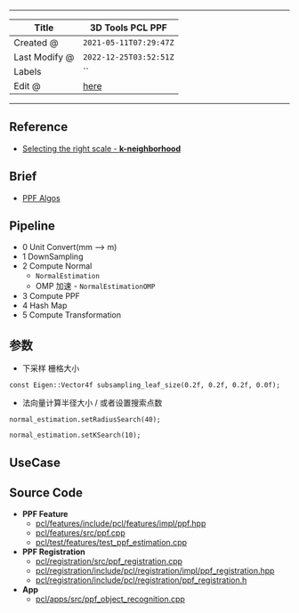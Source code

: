 -----

| Title         | 3D Tools PCL PPF                                     |
| ------------- | ---------------------------------------------------- |
| Created @     | `2021-05-11T07:29:47Z`                               |
| Last Modify @ | `2022-12-25T03:52:51Z`                               |
| Labels        | \`\`                                                 |
| Edit @        | [here](https://github.com/junxnone/aiwiki/issues/83) |

-----

## Reference

  - [Selecting the right scale - **k-neighborhood**
    ](https://pcl.readthedocs.io/projects/tutorials/en/latest/normal_estimation.html#selecting-the-right-scale)

## Brief

  - [PPF Algos](/3D_Algos_PPF)

## Pipeline

  - 0 Unit Convert(mm --\> m)
  - 1 DownSampling
  - 2 Compute Normal
      - `NormalEstimation`
      - OMP 加速 - `NormalEstimationOMP`
  - 3 Compute PPF
  - 4 Hash Map
  - 5 Compute Transformation

## 参数

  - 下采样 栅格大小

<!-- end list -->

    const Eigen::Vector4f subsampling_leaf_size(0.2f, 0.2f, 0.2f, 0.0f);

  - 法向量计算半径大小 / 或者设置搜索点数

<!-- end list -->

    normal_estimation.setRadiusSearch(40);

    normal_estimation.setKSearch(10);

## UseCase

## Source Code

  - **PPF Feature**
      - [pcl/features/include/pcl/features/impl/ppf.hpp](https://github.com/PointCloudLibrary/pcl/blob/master/features/include/pcl/features/impl/ppf.hpp)
      - [pcl/features/src/ppf.cpp](https://github.com/PointCloudLibrary/pcl/blob/master/features/src/ppf.cpp)
      - [pcl/test/features/test\_ppf\_estimation.cpp](https://github.com/PointCloudLibrary/pcl/blob/master/test/features/test_ppf_estimation.cpp)
  - **PPF Registration**
      - [pcl/registration/src/ppf\_registration.cpp](https://github.com/PointCloudLibrary/pcl/blob/master/registration/src/ppf_registration.cpp)
      - [pcl/registration/include/pcl/registration/impl/ppf\_registration.hpp](https://github.com/PointCloudLibrary/pcl/blob/master/registration/include/pcl/registration/impl/ppf_registration.hpp)
      - [pcl/registration/include/pcl/registration/ppf\_registration.h](https://github.com/PointCloudLibrary/pcl/blob/master/registration/include/pcl/registration/ppf_registration.h)
  - **App**
      - [pcl/apps/src/ppf\_object\_recognition.cpp]()
